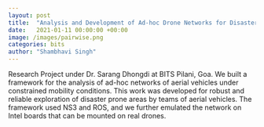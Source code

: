 ```yaml
---
layout: post
title:  "Analysis and Development of Ad-hoc Drone Networks for Disaster Management"
date:   2021-01-11 00:00:00 +00:00
image: /images/pairwise.png
categories: bits
author: "Shambhavi Singh"
---
```

Research Project under Dr. Sarang Dhongdi at BITS Pilani, Goa. We built a framework for the analysis of ad-hoc networks of aerial vehicles under constrained mobility conditions. This work was developed for robust and reliable exploration of disaster prone areas by teams of aerial vehicles. The framework used NS3 and ROS, and we further emulated the network on Intel boards that can be mounted on real drones. 